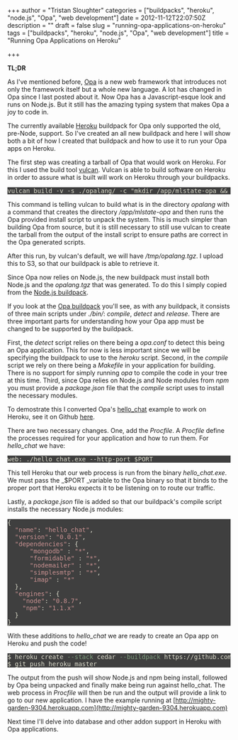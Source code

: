 +++
author = "Tristan Sloughter"
categories = ["buildpacks", "heroku", "node.js", "Opa", "web development"]
date = 2012-11-12T22:07:50Z
description = ""
draft = false
slug = "running-opa-applications-on-heroku"
tags = ["buildpacks", "heroku", "node.js", "Opa", "web development"]
title = "Running Opa Applications on Heroku"

+++

**TL;DR**  
  
As I've mentioned before, [Opa](http://opalang.org "Opa") is a new web framework that introduces not only the framework itself but a whole new language. A lot has changed in Opa since I last posted about it. Now Opa has a Javascript-esque look and runs on Node.js. But it still has the amazing typing system that makes Opa a joy to code in.  
  
The currently available [Heroku](http://heroku.com "Heroku") buildpack for Opa only supported the old, pre-Node, support. So I've created an all new buildpack and here I will show both a bit of how I created that buildpack and how to use it to run your Opa apps on Heroku.  
  
The first step was creating a tarball of Opa that would work on Heroku. For this I used the build tool [vulcan](https://github.com/heroku/vulcan "Vulcan"). Vulcan is able to build software on Heroku in order to assure what is built will work on Heroku through your buildpacks.  
<pre style="color:#dcdccc;background-color:#3f3f3f;">vulcan build -v -s ./opalang/ -c "mkdir /app/mlstate-opa &amp;&amp; yes '' | ./opa-1.0.7.x64.run" -p /app/mlstate-opa</pre>  
This command is telling vulcan to build what is in the directory _opalang_ with a command that creates the directory _/app/mlstate-opa_ and then runs the Opa provided install script to unpack the system. This is much simpler than building Opa from source, but it is still necessary to still use vulcan to create the tarball from the output of the install script to ensure paths are correct in the Opa generated scripts.  
  
After this run, by vulcan's default, we will have _/tmp/opalang.tgz_. I upload this to S3, so that our buildpack is able to retrieve it.  
  
Since Opa now relies on Node.js, the new buildpack must install both Node.js and the _opalang.tgz_ that was generated. To do this I simply copied from the [Node.js buildpack](https://github.com/heroku/heroku-buildpack-nodejs "Heroku Buildpack Node.js").  
  
If you look at the [Opa buildpack](https://github.com/tsloughter/heroku-buildpack-opa "Heroku Buildpack Opa") you'll see, as with any buildpack, it consists of three main scripts under _./bin/_: _compile_, _detect_ and _release_. There are three important parts for understanding how your Opa app must be changed to be supported by the buildpack.  
  
First, the _detect_ script relies on there being a _opa.conf_ to detect this being an Opa application. This for now is less important since we will be specifying the buildpack to use to the _heroku_ script. Second, in the _compile_ script we rely on there being a _Makefile_ in your application for building. There is no support for simply running _opa_ to compile the code in your tree at this time. Third, since Opa relies on Node.js and Node modules from _npm_ you must provide a _package.json_ file that the _compile_ script uses to install the necessary modules.  
  
To demostrate this I converted Opa's [hello_chat](https://github.com/MLstate/hello_chat "Opa hello_chat") example to work on Heroku, see it on Github [here](https://github.com/tsloughter/hello_chat "Heroku Opa hello_chat").  
  
There are two necessary changes. One, add the _Procfile_. A _Procfile_ define the processes required for your application and how to run them. For _hello_chat_ we have:  
<pre style="color:#dcdccc;background-color:#3f3f3f;">web: ./hello_chat.exe --http-port $PORT</pre>  
This tell Heroku that our web process is run from the binary _hello_chat.exe_. We must pass the _$PORT _variable to the Opa binary so that it binds to the proper port that Heroku expects it to be listening on to route our traffic.  
  
Lastly, a _package.json_ file is added so that our buildpack's compile script installs the necessary Node.js modules:  
<pre style="color:#dcdccc;background-color:#3f3f3f;">{  
  <span style="color:#cc9393;">"name"</span>: <span style="color:#cc9393;">"hello_chat"</span>,  
  <span style="color:#cc9393;">"version"</span>: <span style="color:#cc9393;">"0.0.1"</span>,  
  <span style="color:#cc9393;">"dependencies"</span>: {  
      <span style="color:#cc9393;">"mongodb"</span> : <span style="color:#cc9393;">"*"</span>,  
      <span style="color:#cc9393;">"formidable"</span> : <span style="color:#cc9393;">"*"</span>,  
      <span style="color:#cc9393;">"nodemailer"</span> : <span style="color:#cc9393;">"*"</span>,  
      <span style="color:#cc9393;">"simplesmtp"</span> : <span style="color:#cc9393;">"*"</span>,  
      <span style="color:#cc9393;">"imap"</span> : <span style="color:#cc9393;">"*"</span>  
  },  
  <span style="color:#cc9393;">"engines"</span>: {  
    <span style="color:#cc9393;">"node"</span>: <span style="color:#cc9393;">"0.8.7"</span>,  
    <span style="color:#cc9393;">"npm"</span>: <span style="color:#cc9393;">"1.1.x"</span>  
  }  
}</pre>  
With these additions to _hello_chat_ we are ready to create an Opa app on Heroku and push the code!  
<pre style="color:#dcdccc;background-color:#3f3f3f;">$ heroku create <span style="color:#7f9f7f;">--stack</span> cedar <span style="color:#7f9f7f;">--buildpack</span> https://github.com/tsloughter/heroku-buildpack-opa.git  
$ git push heroku master</pre>  
The output from the push will show Node.js and npm being install, followed by Opa being unpacked and finally make being run against hello_chat. The web process in _Procfile_ will then be run and the output will provide a link to go to our new application. I have the example running at [http://mighty-garden-9304.herokuapp.com](http://mighty-garden-9304.herokuapp.com)  
  
Next time I'll delve into database and other addon support in Heroku with Opa applications.


